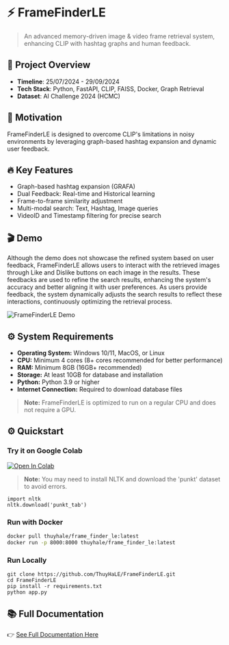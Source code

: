 # ⚡ FrameFinderLE

> An advanced memory-driven image & video frame retrieval system, enhancing CLIP with hashtag graphs and human feedback.

## 🚀 Project Overview
- **Timeline**: 25/07/2024 - 29/09/2024
- **Tech Stack**: Python, FastAPI, CLIP, FAISS, Docker, Graph Retrieval
- **Dataset**: AI Challenge 2024 (HCMC)

## 🎯 Motivation
FrameFinderLE is designed to overcome CLIP's limitations in noisy environments by leveraging graph-based hashtag expansion and dynamic user feedback.

## 🔥 Key Features
- Graph-based hashtag expansion (GRAFA)
- Dual Feedback: Real-time and Historical learning
- Frame-to-frame similarity adjustment
- Multi-modal search: Text, Hashtag, Image queries
- VideoID and Timestamp filtering for precise search

## 🎬 Demo
Although the demo does not showcase the refined system based on user feedback, FrameFinderLE allows users to interact with the retrieved images through Like and Dislike buttons on each image in the results. These feedbacks are used to refine the search results, enhancing the system's accuracy and better aligning it with user preferences. As users provide feedback, the system dynamically adjusts the search results to reflect these interactions, continuously optimizing the retrieval process.

![FrameFinderLE Demo](https://github.com/ThuyHaLE/FrameFinderLE/blob/main/FrameFinderLE-Demo-compressed.gif)

## ⚙️ System Requirements
- **Operating System:** Windows 10/11, MacOS, or Linux
- **CPU:** Minimum 4 cores (8+ cores recommended for better performance)
- **RAM:** Minimum 8GB (16GB+ recommended)
- **Storage:** At least 10GB for database and installation
- **Python:** Python 3.9 or higher
- **Internet Connection:** Required to download database files

> **Note:** FrameFinderLE is optimized to run on a regular CPU and does not require a GPU.

## ⚙️ Quickstart
### Try it on Google Colab
[![Open In Colab](https://colab.research.google.com/assets/colab-badge.svg)](https://colab.research.google.com/github/ThuyHaLE/FrameFinderLE/blob/main/app_notebook.ipynb#scrollTo=2PHZE_QQXkfx)

> **Note:** You may need to install NLTK and download the 'punkt' dataset to avoid errors.
```
import nltk
nltk.download('punkt_tab')
```

### Run with Docker
```bash
docker pull thuyhale/frame_finder_le:latest
docker run -p 8000:8000 thuyhale/frame_finder_le:latest
```

### Run Locally
```
git clone https://github.com/ThuyHaLE/FrameFinderLE.git
cd FrameFinderLE
pip install -r requirements.txt
python app.py
```

## 📚 Full Documentation
👉 [See Full Documentation Here](https://github.com/ThuyHaLE/FrameFinderLE/blob/main/FULL-README.md)
